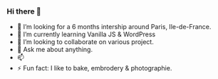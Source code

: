 ### Hi there 👋


- 🤔 I’m looking for a 6 months intership around Paris, Ile-de-France.
- 🌱 I’m currently learning Vanilla JS & WordPress
- 👯 I’m looking to collaborate on various project.
- 💬 Ask me about anything.
- 📫 
- ⚡ Fun fact: I like to bake, embrodery & photographie.


<!--
**saphirkoeum/saphirkoeum** is a ✨ _special_ ✨ repository because its `README.md` (this file) appears on your GitHub profile.
-->
